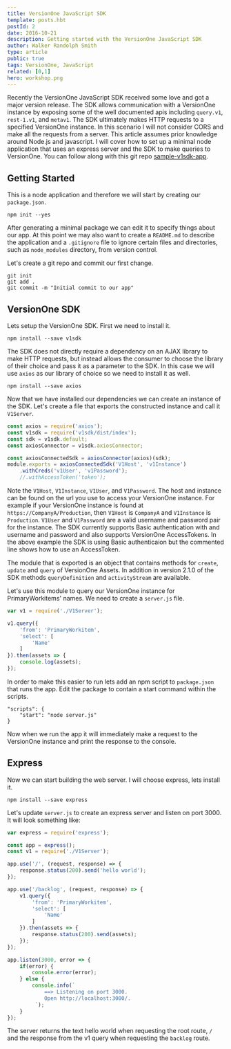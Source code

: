```yaml
---
title: VersionOne JavaScript SDK
template: posts.hbt
postId: 2
date: 2016-10-21
description: Getting started with the VersionOne JavaScript SDK
author: Walker Randolph Smith
type: article
public: true
tags: VersionOne, JavaScript
related: [0,1]
hero: workshop.png
---
```


Recently the VersionOne JavaScript SDK received some love and got a major version release.
The SDK allows communication with a VersionOne instance by exposing some of the well documented apis including
 `query.v1`, `rest-1.v1`, and `metav1`. The SDK ultimately makes HTTP requests to a specified VersionOne instance.
In this scenario I will not consider CORS and make all the requests from a server.
This article assumes prior knowledge around Node.js and javascript.
I will cover how to set up a minimal node application that uses an express server and the SDK to make queries to VersionOne.
You can follow along with this git repo [sample-v1sdk-app](https://github.com/walkerrandolphsmith/sample-v1sdk-app).

 ## Getting Started
This is a node application and therefore we will start by creating our `package.json`.

```
npm init --yes
```

After generating a minimal package we can edit it to specify things about our app.
At this point we may also want to create a `README.md` to describe the application and a `.gitignore` file to ignore
certain files and directories, such as `node_modules` directory, from version control.

Let's create a git repo and commit our first change.
```
git init
git add .
git commit -m "Initial commit to our app"
```

## VersionOne SDK
Lets setup the VersionOne SDK.
First we need to install it.
```
npm install --save v1sdk
```
The SDK does not directly require a dependency on an AJAX library to make HTTP requests, but instead allows the consumer
to choose the library of their choice and pass it as a parameter to the SDK.
In this case we will use `axios` as our library of choice so we need to install it as well.
```
npm install --save axios
```

Now that we have installed our dependencies we can create an instance of the SDK.
Let's create a file that exports the constructed instance and call it `V1Server`.

```js
const axios = require('axios');
const v1sdk = require('v1sdk/dist/index');
const sdk = v1sdk.default;
const axiosConnector = v1sdk.axiosConnector;

const axiosConnectedSdk = axiosConnector(axios)(sdk);
module.exports = axiosConnectedSdk('V1Host', 'v1Instance')
    .withCreds('v1User', 'v1Password');
    //.withAccessToken('token');
```

Note the `V1Host`, `V1Instance`, `V1User`, and `V1Password`.
The host and instance can be found on the url you use to access your VersionOne instance.
For example if your VersionOne instance is found at `https://CompanyA/Production`, then
`V1Host` is `CompanyA` and `V1Instance` is `Production`.
`V1User` and `V1Password` are a valid username and password pair for the instance.
The SDK currently supports Basic authentication with and username and password and
also supports VersionOne AccessTokens. In the above example the SDK is using Basic authenticaion
but the commented line shows how to use an AccessToken.

The module that is exported is an object that contains methods for `create`, `update` and `query` of VersionOne Assets.
In addition in version 2.1.0 of the SDK methods `queryDefinition` and `activityStream` are available.

Let's use this module to query our VersionOne instance for PrimaryWorkitems' names. We need to create a `server.js` file.

```js
var v1 = require('./V1Server');

v1.query({
    'from': 'PrimaryWorkitem',
    'select': [
        'Name'
    ]
}).then(assets => {
    console.log(assets);
});
```

In order to make this easier to run lets add an npm script to `package.json` that runs the app.
Edit the package to contain a start command within the scripts.

```
"scripts": {
    "start": "node server.js"
}
```

Now when we run the app it will immediately make a request to the VersionOne instance
and print the response to the console.

## Express
Now we can start building the web server. I will choose express, lets install it.

```
npm install --save express
```

Let's update `server.js`
to create an express server and listen on port 3000. It will look something like:

```js
var express = require('express');

const app = express();
const v1 = require('./V1Server');

app.use('/', (request, response) => {
    response.status(200).send('hello world');
});

app.use('/backlog', (request, response) => {
    v1.query({
        'from': 'PrimaryWorkitem',
        'select': [
            'Name'
        ]
    }).then(assets => {
        response.status(200).send(assets);
    });
});

app.listen(3000, error => {
    if(error) {
        console.error(error);
    } else {
        console.info(`
            ==> Listening on port 3000.
            Open http://localhost:3000/.
         `);
    }
});
```

The server returns the text hello world when requesting the root route, `/` and the response from the v1 query when
requesting the `backlog` route.
